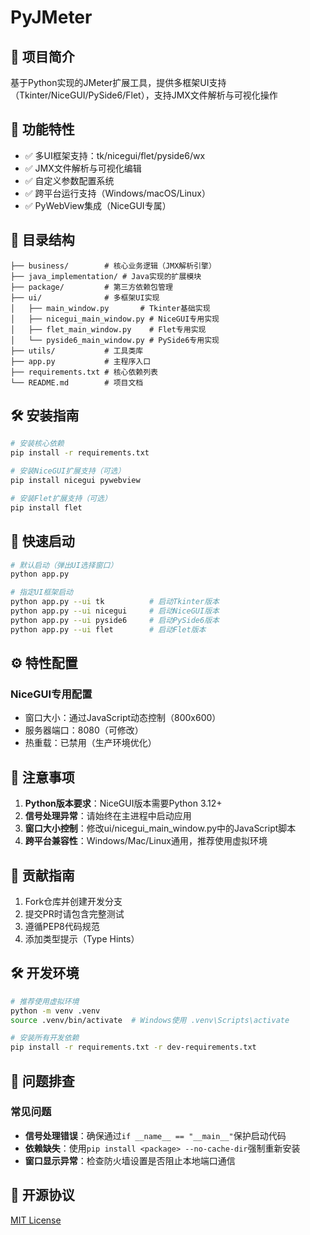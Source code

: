 # PyJMeter

## 📌 项目简介
基于Python实现的JMeter扩展工具，提供多框架UI支持（Tkinter/NiceGUI/PySide6/Flet），支持JMX文件解析与可视化操作

## 📄 功能特性
- ✅ 多UI框架支持：tk/nicegui/flet/pyside6/wx
- ✅ JMX文件解析与可视化编辑
- ✅ 自定义参数配置系统
- ✅ 跨平台运行支持（Windows/macOS/Linux）
- ✅ PyWebView集成（NiceGUI专属）

## 📁 目录结构
```
├── business/        # 核心业务逻辑（JMX解析引擎）
├── java_implementation/ # Java实现的扩展模块
├── package/         # 第三方依赖包管理
├── ui/              # 多框架UI实现
│   ├── main_window.py       # Tkinter基础实现
│   ├── nicegui_main_window.py # NiceGUI专用实现
│   ├── flet_main_window.py    # Flet专用实现
│   └── pyside6_main_window.py # PySide6专用实现
├── utils/           # 工具类库
├── app.py           # 主程序入口
├── requirements.txt # 核心依赖列表
└── README.md        # 项目文档
```

## 🛠️ 安装指南
```bash
# 安装核心依赖
pip install -r requirements.txt

# 安装NiceGUI扩展支持（可选）
pip install nicegui pywebview

# 安装Flet扩展支持（可选）
pip install flet
```

## 🚀 快速启动
```bash
# 默认启动（弹出UI选择窗口）
python app.py

# 指定UI框架启动
python app.py --ui tk          # 启动Tkinter版本
python app.py --ui nicegui     # 启动NiceGUI版本
python app.py --ui pyside6     # 启动PySide6版本
python app.py --ui flet        # 启动Flet版本
```

## ⚙️ 特性配置
### NiceGUI专用配置
- 窗口大小：通过JavaScript动态控制（800x600）
- 服务器端口：8080（可修改）
- 热重载：已禁用（生产环境优化）

## 📌 注意事项
1. **Python版本要求**：NiceGUI版本需要Python 3.12+
2. **信号处理异常**：请始终在主进程中启动应用
3. **窗口大小控制**：修改ui/nicegui_main_window.py中的JavaScript脚本
4. **跨平台兼容性**：Windows/Mac/Linux通用，推荐使用虚拟环境

## 🤝 贡献指南
1. Fork仓库并创建开发分支
2. 提交PR时请包含完整测试
3. 遵循PEP8代码规范
4. 添加类型提示（Type Hints）

## 🛠️ 开发环境
```bash
# 推荐使用虚拟环境
python -m venv .venv
source .venv/bin/activate  # Windows使用 .venv\Scripts\activate

# 安装所有开发依赖
pip install -r requirements.txt -r dev-requirements.txt
```

## 🐞 问题排查
### 常见问题
- **信号处理错误**：确保通过`if __name__ == "__main__"`保护启动代码
- **依赖缺失**：使用`pip install <package> --no-cache-dir`强制重新安装
- **窗口显示异常**：检查防火墙设置是否阻止本地端口通信

## 📜 开源协议
[MIT License](https://opensource.org/licenses/MIT)